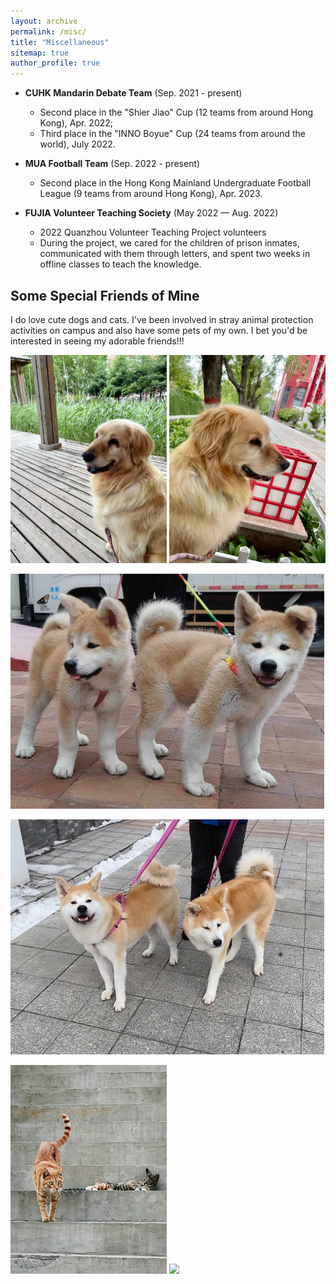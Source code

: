 ```yaml
---
layout: archive
permalink: /misc/
title: "Miscellaneous"
sitemap: true
author_profile: true
---
```


* **CUHK Mandarin Debate Team** (Sep. 2021 - present)
  * Second place in the "Shier Jiao" Cup (12 teams from around Hong Kong), Apr. 2022;
  * Third place in the "INNO Boyue" Cup (24 teams from around the world), July 2022.

* **MUA Football Team** (Sep. 2022 - present)
  * Second place in the Hong Kong Mainland Undergraduate Football League (9 teams from around Hong Kong), Apr. 2023.

* **FUJIA Volunteer Teaching Society** (May 2022 — Aug. 2022)
  * 2022 Quanzhou Volunteer Teaching Project volunteers
  * During the project, we cared for the children of prison inmates, communicated with them through letters, and spent two weeks in offline classes to teach the knowledge.

## Some Special Friends of Mine
I do love cute dogs and cats. I've been involved in stray animal protection activities on campus and also have some pets of my own. I bet you'd be interested in seeing my adorable friends!!!

<img src="../images/dog1_1.jpg" width=250 /> <img src="../images/dog1_2.jpg" width=250 /><br>

<img src="../images/dog2_1.jpg" width=502 /><br>

<img src="../images/dog2_2.jpg" width=502 /><br>

<img src="../images/cat1.1.jpg" width=250 /> <img src="../images/cat1.2.jpg" width=250 />

